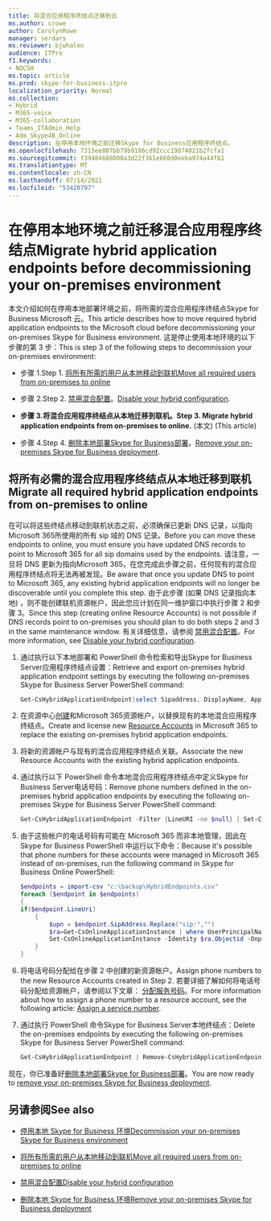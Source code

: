 ```yaml
---
title: 将混合应用程序终结点迁移到云
ms.author: crowe
author: CarolynRowe
manager: serdars
ms.reviewer: bjwhalen
audience: ITPro
f1.keywords:
- NOCSH
ms.topic: article
ms.prod: skype-for-business-itpro
localization_priority: Normal
ms.collection:
- Hybrid
- M365-voice
- M365-collaboration
- Teams_ITAdmin_Help
- Adm_Skype4B_Online
description: 在停用本地环境之前迁移Skype for Business应用程序终结点。
ms.openlocfilehash: 7315ee807bb79b9186cd92ccc19074021b2fcfa1
ms.sourcegitcommit: f39484688800a3d22f361e660d0eeba974a44fb1
ms.translationtype: MT
ms.contentlocale: zh-CN
ms.lasthandoff: 07/14/2021
ms.locfileid: "53420797"
---
```

# <a name="migrate-hybrid-application-endpoints-before-decommissioning-your-on-premises-environment"></a><span data-ttu-id="57a00-103">在停用本地环境之前迁移混合应用程序终结点</span><span class="sxs-lookup"><span data-stu-id="57a00-103">Migrate hybrid application endpoints before decommissioning your on-premises environment</span></span>

<span data-ttu-id="57a00-104">本文介绍如何在停用本地部署环境之前，将所需的混合应用程序终结点Skype for Business Microsoft 云。</span><span class="sxs-lookup"><span data-stu-id="57a00-104">This article describes how to move required hybrid application endpoints to the Microsoft cloud before decommissioning your on-premises Skype for Business environment.</span></span> <span data-ttu-id="57a00-105">这是停止使用本地环境的以下步骤的第 3 步：</span><span class="sxs-lookup"><span data-stu-id="57a00-105">This is step 3 of the following steps to decommission your on-premises environment:</span></span>

- <span data-ttu-id="57a00-106">步骤 1.</span><span class="sxs-lookup"><span data-stu-id="57a00-106">Step 1.</span></span> [<span data-ttu-id="57a00-107">将所有所需的用户从本地移动到联机</span><span class="sxs-lookup"><span data-stu-id="57a00-107">Move all required users from on-premises to online</span></span>](decommission-move-on-prem-users.md)

- <span data-ttu-id="57a00-108">步骤 2.</span><span class="sxs-lookup"><span data-stu-id="57a00-108">Step 2.</span></span> <span data-ttu-id="57a00-109">[禁用混合配置](cloud-consolidation-disabling-hybrid.md)。</span><span class="sxs-lookup"><span data-stu-id="57a00-109">[Disable your hybrid configuration](cloud-consolidation-disabling-hybrid.md).</span></span>

- <span data-ttu-id="57a00-110">**步骤 3.将混合应用程序终结点从本地迁移到联机。**</span><span class="sxs-lookup"><span data-stu-id="57a00-110">**Step 3. Migrate hybrid application endpoints from on-premises to online.**</span></span> <span data-ttu-id="57a00-111"> (本文) </span><span class="sxs-lookup"><span data-stu-id="57a00-111">(This article)</span></span>

- <span data-ttu-id="57a00-112">步骤 4.</span><span class="sxs-lookup"><span data-stu-id="57a00-112">Step 4.</span></span> <span data-ttu-id="57a00-113">[删除本地部署Skype for Business部署](decommission-remove-on-prem.md)。</span><span class="sxs-lookup"><span data-stu-id="57a00-113">[Remove your on-premises Skype for Business deployment](decommission-remove-on-prem.md).</span></span>


## <a name="migrate-all-required-hybrid-application-endpoints-from-on-premises-to-online"></a><span data-ttu-id="57a00-114">将所有必需的混合应用程序终结点从本地迁移到联机</span><span class="sxs-lookup"><span data-stu-id="57a00-114">Migrate all required hybrid application endpoints from on-premises to online</span></span>

<span data-ttu-id="57a00-115">在可以将这些终结点移动到联机状态之前，必须确保已更新 DNS 记录，以指向Microsoft 365所使用的所有 sip 域的 DNS 记录。</span><span class="sxs-lookup"><span data-stu-id="57a00-115">Before you can move these endpoints to online, you must ensure you have updated DNS records to point to Microsoft 365 for all sip domains used by the endpoints.</span></span> <span data-ttu-id="57a00-116">请注意，一旦将 DNS 更新为指向Microsoft 365，在您完成此步骤之前，任何现有的混合应用程序终结点将无法再被发现。</span><span class="sxs-lookup"><span data-stu-id="57a00-116">Be aware that once you update DNS to point to Microsoft 365, any existing hybrid application endpoints will no longer be discoverable until you complete this step.</span></span> <span data-ttu-id="57a00-117">由于此步骤 (如果 DNS 记录指向本地) ，则不能创建联机资源帐户，因此您应计划在同一维护窗口中执行步骤 2 和步骤 3。</span><span class="sxs-lookup"><span data-stu-id="57a00-117">Since this step (creating online Resource Accounts) is not possible if DNS records point to on-premises you should plan to do both steps 2 and 3 in the same maintenance window.</span></span> <span data-ttu-id="57a00-118">有关详细信息，请参阅 [禁用混合配置](cloud-consolidation-disabling-hybrid.md)。</span><span class="sxs-lookup"><span data-stu-id="57a00-118">For more information, see [Disable your hybrid configuration](cloud-consolidation-disabling-hybrid.md).</span></span>

1. <span data-ttu-id="57a00-119">通过执行以下本地部署和 PowerShell 命令检索和导出Skype for Business Server应用程序终结点设置：</span><span class="sxs-lookup"><span data-stu-id="57a00-119">Retrieve and export on-premises hybrid application endpoint settings by executing the following on-premises Skype for Business Server PowerShell command:</span></span>

   ```PowerShell
   Get-CsHybridApplicationEndpoint|select Sipaddress, DisplayName, ApplicationID, LineUri |Export-Csv -Path "c:\backup\HybridEndpoints.csv"
   ```
2. <span data-ttu-id="57a00-120">在资源中心[创建](/microsoftteams/manage-resource-accounts)和Microsoft 365资源帐户，以替换现有的本地混合应用程序终结点。</span><span class="sxs-lookup"><span data-stu-id="57a00-120">Create and license new [Resource Accounts](/microsoftteams/manage-resource-accounts) in Microsoft 365 to replace the existing on-premises hybrid application endpoints.</span></span>

3. <span data-ttu-id="57a00-121">将新的资源帐户与现有的混合应用程序终结点关联。</span><span class="sxs-lookup"><span data-stu-id="57a00-121">Associate the new Resource Accounts with the existing hybrid application endpoints.</span></span>

4. <span data-ttu-id="57a00-122">通过执行以下 PowerShell 命令本地混合应用程序终结点中定义Skype for Business Server电话号码：</span><span class="sxs-lookup"><span data-stu-id="57a00-122">Remove phone numbers defined in the on-premises hybrid application endpoints by executing the following on-premises Skype for Business Server PowerShell command:</span></span>

   ```PowerShell
   Get-CsHybridApplicationEndpoint -Filter {LineURI -ne $null} | Set-CsHybridApplicationEndpoint -LineURI ""
   ```
5. <span data-ttu-id="57a00-123">由于这些帐户的电话号码有可能在 Microsoft 365 而非本地管理，因此在 Skype for Business PowerShell 中运行以下命令：</span><span class="sxs-lookup"><span data-stu-id="57a00-123">Because it's possible that phone numbers for these accounts were managed in Microsoft 365 instead of on-premises, run the following command in Skype for Business Online PowerShell:</span></span>

   ```PowerShell
   $endpoints = import-csv "c:\backup\HybridEndpoints.csv"
   foreach ($endpoint in $endpoints)
   {
   if($endpoint.LineUri)
       {
           $upn = $endpoint.SipAddress.Replace("sip:","")
           $ra=Get-CsOnlineApplicationInstance | where UserPrincipalName -eq $upn 
           Set-CsOnlineApplicationInstance -Identity $ra.Objectid -OnpremPhoneNumber ""
       }
   }
   ```

6. <span data-ttu-id="57a00-124">将电话号码分配给在步骤 2 中创建的新资源帐户。</span><span class="sxs-lookup"><span data-stu-id="57a00-124">Assign phone numbers to the new Resource Accounts created in Step 2.</span></span> <span data-ttu-id="57a00-125">若要详细了解如何将电话号码分配给资源帐户，请参阅以下文章： [分配服务号码](/microsoftteams/manage-resource-accounts#assign-a-service-number)。</span><span class="sxs-lookup"><span data-stu-id="57a00-125">For more information about how to assign a phone number to a resource account, see the following article: [Assign a service number](/microsoftteams/manage-resource-accounts#assign-a-service-number).</span></span>

7. <span data-ttu-id="57a00-126">通过执行 PowerShell 命令Skype for Business Server本地终结点：</span><span class="sxs-lookup"><span data-stu-id="57a00-126">Delete the on-premises endpoints by executing the following on-premises Skype for Business Server PowerShell command:</span></span>

   ```PowerShell
   Get-CsHybridApplicationEndpoint | Remove-CsHybridApplicationEndpoint
   ```
<span data-ttu-id="57a00-127">现在，你已准备好[删除本地部署Skype for Business部署](decommission-remove-on-prem.md)。</span><span class="sxs-lookup"><span data-stu-id="57a00-127">You are now ready to [remove your on-premises Skype for Business deployment](decommission-remove-on-prem.md).</span></span>

## <a name="see-also"></a><span data-ttu-id="57a00-128">另请参阅</span><span class="sxs-lookup"><span data-stu-id="57a00-128">See also</span></span>

- [<span data-ttu-id="57a00-129">停用本地 Skype for Business 环境</span><span class="sxs-lookup"><span data-stu-id="57a00-129">Decommission your on-premises Skype for Business environment</span></span>](decommission-on-prem-overview.md)

- [<span data-ttu-id="57a00-130">将所有所需的用户从本地移动到联机</span><span class="sxs-lookup"><span data-stu-id="57a00-130">Move all required users from on-premises to online</span></span>](decommission-move-on-prem-users.md)

- [<span data-ttu-id="57a00-131">禁用混合配置</span><span class="sxs-lookup"><span data-stu-id="57a00-131">Disable your hybrid configuration</span></span>](cloud-consolidation-disabling-hybrid.md)

- [<span data-ttu-id="57a00-132">删除本地 Skype for Business 环境</span><span class="sxs-lookup"><span data-stu-id="57a00-132">Remove your on-premises Skype for Business deployment</span></span>](decommission-remove-on-prem.md)




